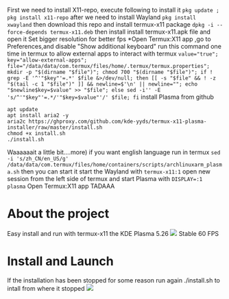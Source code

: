 First we need to install X11-repo, execute following to install it
`pkg update ; pkg install x11-repo`
after we need to install Wayland
`pkg install xwayland`
then download this repo and install termux-x11 package
`dpkg -i --force-depends termux-x11.deb`
then install install termux-x11.apk file and open it
Set bigger resolution for better fps
*Open Termux:X11 app ,go to Preferences,and disable "Show additional keyboard"
run this command one time in termux to allow external apps to interact with termux
`
value="true"; key="allow-external-apps"; file="/data/data/com.termux/files/home/.termux/termux.properties"; mkdir -p "$(dirname "$file")"; chmod 700 "$(dirname "$file")"; if ! grep -E '^'"$key"'=.*' $file &>/dev/null; then [[ -s "$file" && ! -z "$(tail -c 1 "$file")" ]] && newline=$'\n' || newline=""; echo "$newline$key=$value" >> "$file"; else sed -i'' -E 's/^'"$key"'=.*/'"$key=$value"'/' $file; fi
`
install Plasma from github
```
apt update
apt install aria2 -y
aria2c https://ghproxy.com/github.com/kde-yyds/termux-x11-plasma-installer/raw/master/install.sh
chmod +x install.sh
./install.sh
```
Waaaaaait a little bit....more)
if you want english language run in termux
`sed -i 's/zh_CN/en_US/g' /data/data/com.termux/files/home/containers/scripts/archlinuxarm_plasma.sh`
then you can start it
start the Wayland with 
`termux-x11:1`
open new session from the left side of termux and start Plasma with
`DISPLAY=:1 plasma`
Open Termux:X11 app
TADAAA
# About the project
Easy install and run with termux-x11 the KDE Plasma 5.26
![](https://ghproxy.com/github.com/kde-yyds/termux-x11-plasma-installer/raw/master/1.jpg)
Stable 60 FPS  
# Install and Launch

If the installation has been stopped for some reason run again ./install.sh to intall from where it stopped
![](https://ghproxy.com/github.com/kde-yyds/termux-x11-plasma-installer/raw/master/2.jpg)
